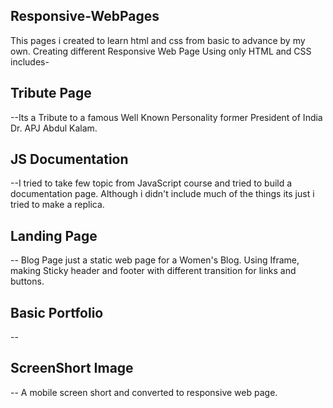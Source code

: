## Responsive-WebPages
This pages i created to learn html and css from basic to advance by my own. Creating different Responsive Web Page Using only  HTML and CSS includes-
## Tribute Page 
--Its a Tribute to a famous Well Known Personality former President of India Dr. APJ Abdul Kalam.
## JS Documentation
--I tried to take few topic from JavaScript course and tried to build a documentation page. Although i didn't include much of the things its just i tried to make a replica.

## Landing Page
-- Blog Page just a static web page for a Women's Blog. Using Iframe, making Sticky header and footer with different transition for links and buttons. 

## Basic Portfolio
--

## ScreenShort Image
-- A mobile screen short and converted to responsive web page.
